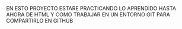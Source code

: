EN ESTO PROYECTO ESTARE PRACTICANDO LO APRENDIDO HASTA AHORA DE HTML Y COMO TRABAJAR EN UN ENTORNO GIT PARA COMPARTIRLO EN GITHUB